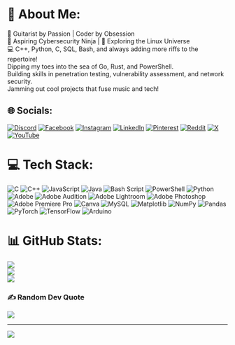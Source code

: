 # 💫 About Me:
🎸 Guitarist by Passion | Coder by Obsession<br>🔐 Aspiring Cybersecurity Ninja | 🌌 Exploring the Linux Universe<br>💻 C++, Python, C, SQL, Bash, and always adding more riffs to the repertoire!<br>Dipping my toes into the sea of Go, Rust, and PowerShell.<br>Building skills in penetration testing, vulnerability assessment, and network security.<br>Jamming out cool projects that fuse music and tech!


## 🌐 Socials:
[![Discord](https://img.shields.io/badge/Discord-%237289DA.svg?logo=discord&logoColor=white)](https://discord.gg/discord.gg/AMf8cmQUJs) 
[![Facebook](https://img.shields.io/badge/Facebook-%231877F2.svg?logo=Facebook&logoColor=white)](https://www.facebook.com/tapabrata.bakuli.37) 
[![Instagram](https://img.shields.io/badge/Instagram-%23E4405F.svg?logo=Instagram&logoColor=white)](https://instagram.com/beast.vengeance99) 
[![LinkedIn](https://img.shields.io/badge/LinkedIn-%230077B5.svg?logo=linkedin&logoColor=white)](https://linkedin.com/in/TapabrataBakuli) 
[![Pinterest](https://img.shields.io/badge/Pinterest-%23E60023.svg?logo=Pinterest&logoColor=white)](https://pinterest.com/bakuli3600) 
[![Reddit](https://img.shields.io/badge/Reddit-%23FF4500.svg?logo=Reddit&logoColor=white)](https://reddit.com/user/u/Funny_Following6652) 
[![X](https://img.shields.io/badge/X-black.svg?logo=X&logoColor=white)](https://x.com/beast4675) 
[![YouTube](https://img.shields.io/badge/YouTube-%23FF0000.svg?logo=YouTube&logoColor=white)](https://www.youtube.com/@BeastVengeanceRSL)


# 💻 Tech Stack:
![C](https://img.shields.io/badge/c-%2300599C.svg?style=for-the-badge&logo=c&logoColor=white) ![C++](https://img.shields.io/badge/c++-%2300599C.svg?style=for-the-badge&logo=c%2B%2B&logoColor=white) ![JavaScript](https://img.shields.io/badge/javascript-%23323330.svg?style=for-the-badge&logo=javascript&logoColor=%23F7DF1E) ![Java](https://img.shields.io/badge/java-%23ED8B00.svg?style=for-the-badge&logo=openjdk&logoColor=white) ![Bash Script](https://img.shields.io/badge/bash_script-%23121011.svg?style=for-the-badge&logo=gnu-bash&logoColor=white) ![PowerShell](https://img.shields.io/badge/PowerShell-%235391FE.svg?style=for-the-badge&logo=powershell&logoColor=white) ![Python](https://img.shields.io/badge/python-3670A0?style=for-the-badge&logo=python&logoColor=ffdd54) ![Adobe](https://img.shields.io/badge/adobe-%23FF0000.svg?style=for-the-badge&logo=adobe&logoColor=white) ![Adobe Audition](https://img.shields.io/badge/Adobe%20Audition-9999FF.svg?style=for-the-badge&logo=Adobe%20Audition&logoColor=white) ![Adobe Lightroom](https://img.shields.io/badge/Adobe%20Lightroom-31A8FF.svg?style=for-the-badge&logo=Adobe%20Lightroom&logoColor=white) ![Adobe Photoshop](https://img.shields.io/badge/adobe%20photoshop-%2331A8FF.svg?style=for-the-badge&logo=adobe%20photoshop&logoColor=white) ![Adobe Premiere Pro](https://img.shields.io/badge/Adobe%20Premiere%20Pro-9999FF.svg?style=for-the-badge&logo=Adobe%20Premiere%20Pro&logoColor=white) ![Canva](https://img.shields.io/badge/Canva-%2300C4CC.svg?style=for-the-badge&logo=Canva&logoColor=white) ![MySQL](https://img.shields.io/badge/mysql-4479A1.svg?style=for-the-badge&logo=mysql&logoColor=white) ![Matplotlib](https://img.shields.io/badge/Matplotlib-%23ffffff.svg?style=for-the-badge&logo=Matplotlib&logoColor=black) ![NumPy](https://img.shields.io/badge/numpy-%23013243.svg?style=for-the-badge&logo=numpy&logoColor=white) ![Pandas](https://img.shields.io/badge/pandas-%23150458.svg?style=for-the-badge&logo=pandas&logoColor=white) ![PyTorch](https://img.shields.io/badge/PyTorch-%23EE4C2C.svg?style=for-the-badge&logo=PyTorch&logoColor=white) ![TensorFlow](https://img.shields.io/badge/TensorFlow-%23FF6F00.svg?style=for-the-badge&logo=TensorFlow&logoColor=white) ![Arduino](https://img.shields.io/badge/-Arduino-00979D?style=for-the-badge&logo=Arduino&logoColor=white)
# 📊 GitHub Stats:
![](https://github-readme-stats.vercel.app/api?username=Bakuli3600&theme=date_night&hide_border=false&include_all_commits=true&count_private=false)<br/>
![](https://github-readme-streak-stats.herokuapp.com/?user=Bakuli3600&theme=date_night&hide_border=false)<br/>
![](https://github-readme-stats.vercel.app/api/top-langs/?username=Bakuli3600&theme=date_night&hide_border=false&include_all_commits=true&count_private=false&layout=compact)

### ✍️ Random Dev Quote
![](https://quotes-github-readme.vercel.app/api?type=vetical&theme=radical)

---
[![](https://visitcount.itsvg.in/api?id=Bakuli3600&icon=0&color=11)](https://visitcount.itsvg.in)

<!-- Proudly created with GPRM ( https://gprm.itsvg.in ) -->
